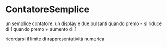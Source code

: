 # ContatoreSemplice

un semplice contatore, un display e due pulsanti
quando premo - si riduce di 1 quando premo + aumento di 1

ricordarsi il limite di rappresentatività numerica